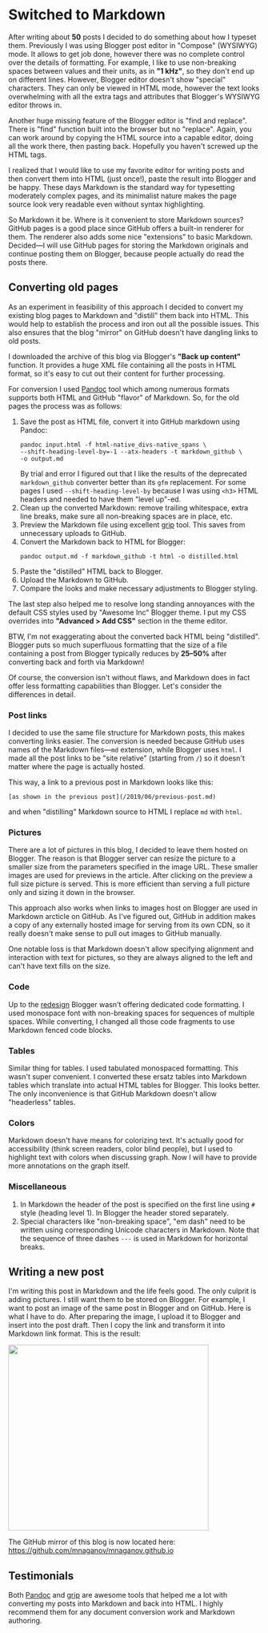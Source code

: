 # Switched to Markdown

After writing about **50** posts I decided to do something about
how I typeset them. Previously I was using Blogger post editor
in "Compose" (WYSIWYG) mode. It allows to get job done, however
there was no complete control over the details of
formatting. For example, I like to use non-breaking spaces
between values and their units, as in **"1 kHz"**, so they don't
end up on different lines. However, Blogger editor doesn't show
"special" characters. They can only be viewed in HTML mode,
however the text looks overwhelming with all the extra tags and
attributes that Blogger's WYSIWYG editor throws in.

Another huge missing feature of the Blogger editor is "find and
replace". There is "find" function built into the browser but
no "replace". Again, you can work around by copying the HTML
source into a capable editor, doing all the work there, then
pasting back. Hopefully you haven't screwed up the HTML tags.

I realized that I would like to use my favorite editor for
writing posts and then convert them into HTML (just once!),
paste the result into Blogger and be happy. These days
Markdown is the standard way for typesetting moderately complex
pages, and its minimalist nature makes the page source look very
readable even without syntax highlighting.

So Markdown it be. Where is it convenient to store Markdown
sources? GitHub pages is a good place since GitHub offers a
built-in renderer for them. The renderer also adds some nice
"extensions" to basic Markdown. Decided—I will use GitHub
pages for storing the Markdown originals and continue posting
them on Blogger, because people actually do read the posts there.

## Converting old pages

As an experiment in feasibility of this approach I decided to
convert my existing blog pages to Markdown and "distill" them back
into HTML. This would help to establish the process and iron
out all the possible issues. This also ensures that the blog
"mirror" on GitHub doesn't have dangling links to old posts.

I downloaded the archive of this blog via Blogger's **"Back up
content"** function. It provides a huge XML file containing
all the posts in HTML format, so it's easy to cut out their content
for further processing.

For conversion I used [Pandoc](http://pandoc.org) tool which
among numerous formats supports both HTML and GitHub "flavor" of
Markdown. So, for the old pages the process was as follows:

1. Save the post as HTML file, convert it into GitHub markdown
   using Pandoc:
   ```
   pandoc input.html -f html-native_divs-native_spans \
   --shift-heading-level-by=-1 --atx-headers -t markdown_github \
   -o output.md
   ```
   By trial and error I figured out that I like the results of
   the deprecated `markdown_github` converter better than its
   `gfm` replacement. For some pages I used `--shift-heading-level-by`
   because I was using `<h3>` HTML headers and needed to have
   them "level up"-ed.
2. Clean up the converted Markdown: remove trailing whitespace,
   extra line breaks, make sure all non-breaking spaces are in place,
   etc.
3. Preview the Markdown file using excellent [grip](https://github.com/joeyespo/grip)
   tool. This saves from unnecessary uploads to GitHub.
4. Convert the Markdown back to HTML for Blogger:
   ```
   pandoc output.md -f markdown_github -t html -o distilled.html
   ```
5. Paste the "distilled" HTML back to Blogger.
6. Upload the Markdown to GitHub.
7. Compare the looks and make necessary adjustments to Blogger styling.

The last step also helped me to resolve long standing annoyances
with the default CSS styles used by "Awesome Inc" Blogger theme.
I put my CSS overrides into **"Advanced \> Add CSS"** section in
the theme editor.

BTW, I'm not exaggerating about the converted back HTML being
"distilled".  Blogger puts so much superfluous formatting that
the size of a file containing a post from Blogger typically
reduces by **25–50%** after converting back and forth via
Markdown!

Of course, the conversion isn't without flaws, and Markdown does in
fact offer less formatting capabilities than Blogger. Let's consider the
differences in detail.

### Post links

I decided to use the same file structure for Markdown posts, this makes
converting links easier. The conversion is needed because GitHub uses
names of the Markdown files—`md` extension, while Blogger uses `html`.
I made all the post links to be "site relative" (starting from `/`)
so it doesn't matter where the page is actually hosted.

This way, a link to a previous post in Markdown looks like this:

```
[as shown in the previous post](/2019/06/previous-post.md)
```

and when "distilling" Markdown source to HTML I replace `md` with `html`.

### Pictures

There are a lot of pictures in this blog, I decided to leave
them hosted on Blogger. The reason is that Blogger server can
resize the picture to a smaller size from the parameters
specified in the image URL. These smaller images are used for
previews in the article. After clicking on the preview a full
size picture is served. This is more efficient than serving a full
picture only and sizing it down in the browser.

This approach also works when links to images host on Blogger
are used in Markdown arcticle on GitHub. As I've figured out,
GitHub in addition makes a copy of any externally hosted image
for serving from its own CDN, so it really doesn't make sense to
pull out images to GitHub manually.

One notable loss is that Markdown doesn't allow specifying alignment
and interaction with text for pictures, so they are always aligned
to the left and can't have text fills on the size.

### Code

Up to the [redesign](https://blogger.googleblog.com/2020/05/a-better-blogger-experience-on-web.html)
Blogger wasn't offering dedicated code formatting. I used monospace
font with non-breaking spaces for sequences of multiple
spaces. While converting, I changed all those code fragments to use
Markdown fenced code blocks.

### Tables

Similar thing for tables. I used tabulated monospaced
formatting. This wasn't super convenient. I converted these
ersatz tables into Markdown tables which translate into actual
HTML tables for Blogger. This looks better. The only
inconvenience is that GitHub Markdown doesn't allow "headerless"
tables.

### Colors

Markdown doesn't have means for colorizing text. It's actually good
for accessibility (think screen readers, color blind people), but I used
to highlight text with colors when discussing graph. Now I will have
to provide more annotations on the graph itself.

### Miscellaneous

1. In Markdown the header of the post is specified on the first
   line using `#` style (heading level 1). In Blogger the header
   stored separately.
2. Special characters like "non-breaking space", "em dash" need to
   be written using corresponding Unicode characters in Markdown.
   Note that the sequence of three dashes `---` is used in Markdown
   for horizontal breaks.

## Writing a new post

I'm writing this post in Markdown and the life feels good. The only
culprit is adding pictures. I still want them to be stored on Blogger.
For example, I want to post an image of the same post in Blogger
and on GitHub. Here is what I have to do. After preparing the
image, I upload it to Blogger and insert into the post draft.
Then I copy the link and transform it into Markdown link format.
This is the result:

[<img src="https://1.bp.blogspot.com/-SFV-p8ko81g/Xt8TQ1CnGCI/AAAAAAAARBY/4GeLwzfOumIqZsKeUJOcrdxFKmQosnDRACK4BGAsYHg/w400-h371/blogger-and-github.png" height="371" width="400" />](https://1.bp.blogspot.com/-SFV-p8ko81g/Xt8TQ1CnGCI/AAAAAAAARBY/4GeLwzfOumIqZsKeUJOcrdxFKmQosnDRACK4BGAsYHg/s782/blogger-and-github.png)

The GitHub mirror of this blog is now located here: https://github.com/mnaganov/mnaganov.github.io

## Testimonials

Both [Pandoc](http://pandoc.org) and [grip](https://github.com/joeyespo/grip)
are awesome tools that helped me a lot with converting my posts
into Markdown and back into HTML. I highly recommend them for
any document conversion work and Markdown authoring.
